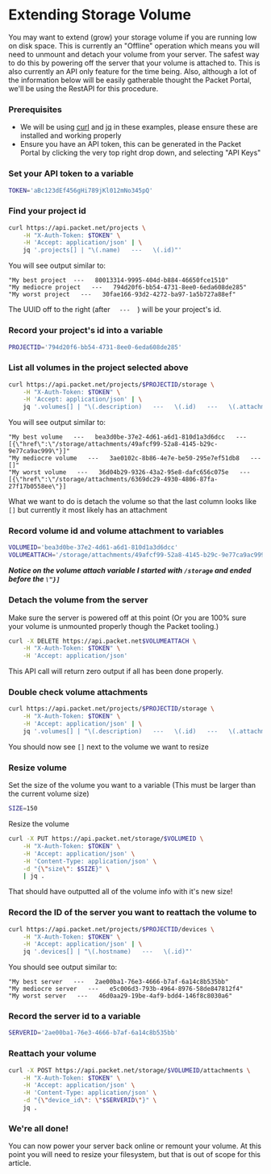 # Extending Storage Volume
You may want to extend (grow) your storage volume if you are running low on disk space. This is currently an "Offline" operation which means you will need to unmount and detach your volume from your server. The safest way to do this by powering off the server that your volume is attached to. This is also currently an API only feature for the time being. Also, although a lot of the information below will be easily gatherable thought the Packet Portal, we'll be using the RestAPI for this procedure.

### Prerequisites
* We will be using [curl](https://curl.haxx.se/) and [jq](https://stedolan.github.io/jq/) in these examples, please ensure these are installed and working properly
* Ensure you have an API token, this can be generated in the Packet Portal by clicking the very top right drop down, and selecting "API Keys"

### Set your API token to a variable
```bash
TOKEN='aBc123dEf456gHi789jKl012mNo345pQ'
```

### Find your project id
```bash
curl https://api.packet.net/projects \
    -H "X-Auth-Token: $TOKEN" \
    -H 'Accept: application/json' | \
    jq '.projects[] | "\(.name)   ---   \(.id)"'
```
You will see output similar to:
```
"My best project  ---   80013314-9995-404d-b884-46650fce1510"
"My mediocre project   ---   794d20f6-bb54-4731-8ee0-6eda608de285"
"My worst project   ---   30fae166-93d2-4272-ba97-1a5b727a88ef"
```
The UUID off to the right (after `   ---   `) will be your project's id.
### Record your project's id into a variable
```bash
PROJECTID='794d20f6-bb54-4731-8ee0-6eda608de285'
```

### List all volumes in the project selected above
```bash
curl https://api.packet.net/projects/$PROJECTID/storage \
    -H "X-Auth-Token: $TOKEN" \
    -H 'Accept: application/json' | \
    jq '.volumes[] | "\(.description)   ---   \(.id)   ---   \(.attachments)"'
```
You will see output similar to:
```
"My best volume   ---   bea3d0be-37e2-4d61-a6d1-810d1a3d6dcc   ---   [{\"href\":\"/storage/attachments/49afcf99-52a8-4145-b29c-9e77ca9ac999\"}]"
"My mediocre volume   ---   3ae0102c-8b86-4e7e-be50-295e7ef51db8   ---   []"
"My worst volume   ---   36d04b29-9326-43a2-95e8-dafc656c075e   ---   [{\"href\":\"/storage/attachments/6369dc29-4930-4806-87fa-27f17b0558ee\"}]
```
What we want to do is detach the volume so that the last column looks like `[]` but currently it most likely has an attachment

### Record volume id and volume attachment to variables
```bash
VOLUMEID='bea3d0be-37e2-4d61-a6d1-810d1a3d6dcc'
VOLUMEATTACH='/storage/attachments/49afcf99-52a8-4145-b29c-9e77ca9ac999'
```
***Notice on the volume attach variable I started with `/storage` and ended before the `\"}]`***

### Detach the volume from the server
Make sure the server is powered off at this point (Or you are 100% sure your volume is unmounted properly though the Packet tooling.)
```bash
curl -X DELETE https://api.packet.net$VOLUMEATTACH \
    -H "X-Auth-Token: $TOKEN" \
    -H 'Accept: application/json'
```
This API call will return zero output if all has been done properly.

### Double check volume attachments
```bash
curl https://api.packet.net/projects/$PROJECTID/storage \
    -H "X-Auth-Token: $TOKEN" \
    -H 'Accept: application/json' | \
    jq '.volumes[] | "\(.description)   ---   \(.id)   ---   \(.attachments)"'
```
You should now see `[]` next to the volume we want to resize

### Resize volume
Set the size of the volume you want to a variable (This must be larger than the current volume size)
```bash
SIZE=150
```
Resize the volume
```bash
curl -X PUT https://api.packet.net/storage/$VOLUMEID \
    -H "X-Auth-Token: $TOKEN" \
    -H 'Accept: application/json' \
    -H 'Content-Type: application/json' \
    -d "{\"size\": $SIZE}" \
    | jq .
```
That should have outputted all of the volume info with it's new size!

### Record the ID of the server you want to reattach the volume to
```bash
curl https://api.packet.net/projects/$PROJECTID/devices \
    -H "X-Auth-Token: $TOKEN" \
    -H 'Accept: application/json' | \
    jq '.devices[] | "\(.hostname)   ---   \(.id)"'
```
You should see output similar to:
```
"My best server   ---   2ae00ba1-76e3-4666-b7af-6a14c8b535bb"
"My mediocre server   ---   e5c006d3-793b-4964-8976-58de847812f4"
"My worst server   ---   46d0aa29-19be-4af9-bdd4-146f8c8030a6"
```

### Record the server id to a variable
```bash
SERVERID='2ae00ba1-76e3-4666-b7af-6a14c8b535bb'
```
### Reattach your volume
```bash 
curl -X POST https://api.packet.net/storage/$VOLUMEID/attachments \
    -H "X-Auth-Token: $TOKEN" \
    -H 'Accept: application/json' \
    -H 'Content-Type: application/json' \
    -d "{\"device_id\": \"$SERVERID\"}" \
    jq .
```

### We're all done!
You can now power your server back online or remount your volume. At this point you will need to resize your filesystem, but that is out of scope for this article. 
